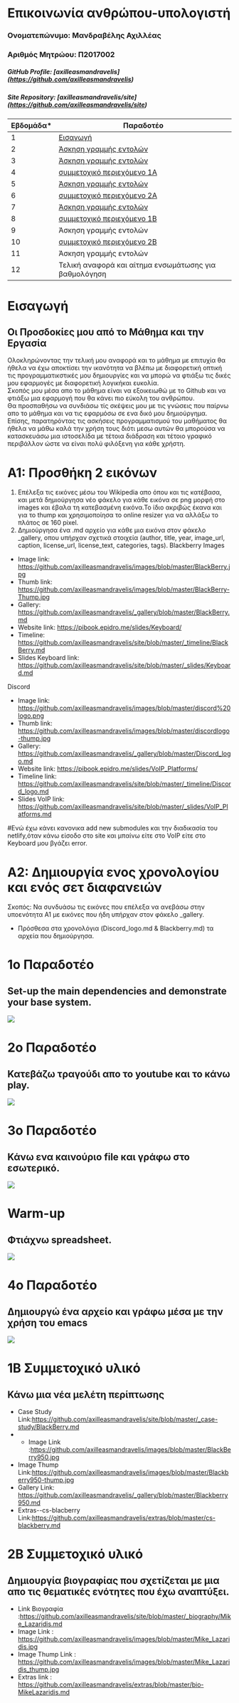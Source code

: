 # Επικοινωνία ανθρώπου-υπολογιστή


### Ονοματεπώνυμο: Μανδραβέλης Αχιλλέας 
### Αριθμός Μητρώου: Π2017002
##### GitHub Profile: [axilleasmandravelis] (https://github.com/axilleasmandravelis)
##### Site Repository: [axilleasmandravelis/site] (https://github.com/axilleasmandravelis/site)

| Εβδομάδα* | Παραδοτέο |
| --- | --- |
| 1 | [Εισαγωγή](#εισαγωγή) |
| 2 | [Άσκηση γραμμής εντολών](#1ο-παραδοτέο) |
| 3 | [Άσκηση γραμμής εντολών](#2ο-παραδοτέο) |
| 4 | [συμμετοχικό περιεχόμενο 1A](#α1-προσθήκη-2-εικόνων) |
| 5 | [Άσκηση γραμμής εντολών](#3ο-παραδοτέο) |
| 6 | [συμμετοχικό περιεχόμενο 2A](#a2-δημιουργία-ενος-χρονολογίου-και-ενός-σετ-διαφανειών) |
| 7 | [Άσκηση γραμμής εντολών](#4ο-παραδοτέο) |
| 8 | [συμμετοχικό περιεχόμενο 1B](#1Β-Συμμετοχικό-υλικό) |
| 9 | Άσκηση γραμμής εντολών |
| 10 | [συμμετοχικό περιεχόμενο 2B](#2Β-Συμμετοχικό-υλικό) |
| 11 | Άσκηση γραμμής εντολών |
| 12 | Τελική αναφορά και αίτημα ενσωμάτωσης για βαθμολόγηση |


# Εισαγωγή
## Οι Προσδοκίες μου από το Μάθημα και την Εργασία
Ολοκληρώνοντας την τελική μου αναφορά και το μάθημα με επιτυχία θα ήθελα να έχω αποκτίσει την ικανότητα να βλέπω με διαφορετική οπτική τις προγραμματικστικές μου δημιουργίες και να μπορώ να φτιάξω τις δικές μου εφαρμογές με διαφορετική λογικήκαι ευκολία. <br />
Σκοπός μου μέσα απο το μάθημα είναι να εξοικειωθώ με το Github και να φτιάξω μια εφαρμογή που θα κάνει πιο εύκολη του ανθρώπου. <br />
Θα προσπαθήσω να συνδιάσω τίς σκέψεις μου με τις γνώσεις που παίρνω απο το μάθημα και να τις εφαρμόσω σε ενα δικό μου δημιούργημα. <br />
Επίσης, παρατηρόντας τις ασκήσεις προγραμματισμού του μαθήματος θα ήθελα να μάθω καλά την χρήση τους διότι μεσω αυτών θα μπορούσα να κατασκευάσω μια ιστοσελίδα με τέτοια διάδραση και τέτοιο γραφικό περιβάλλον ώστε να είναι πολύ φιλόξενη για κάθε χρήστη. 

# Α1: Προσθήκη 2 εικόνων 
1) Επέλεξα τις εικόνες μέσω του Wikipedia απο όπου και τις κατέβασα, και μετά δημιούργησα νέο φάκελο για κάθε εικόνα σε png μορφή στο images και έβαλα τη κατεβασμένη εικόνα.Το ίδιο ακριβώς έκανα και για το thump και χρησιμοποίησα  το online resizer για να αλλάξω το πλάτος σε 160 pixel.
2) Δημιούργησα ένα  .md αρχείο για κάθε μια εικόνα στον φάκελο _gallery, οπου υπήρχαν σχετικά στοιχεία (author, title,	year,	image_url,	caption,	license_url,	license_text, categories,	tags).
Blackberry
Images
- Image link: https://github.com/axilleasmandravelis/images/blob/master/BlackBerry.jpg
- Thumb link: https://github.com/axilleasmandravelis/images/blob/master/BlackBerry-Thump.jpg
- Gallery: https://github.com/axilleasmandravelis/_gallery/blob/master/BlackBerry.md
- Website link: https://pibook.epidro.me/slides/Keyboard/
- Timeline: https://github.com/axilleasmandravelis/site/blob/master/_timeline/BlackBerry.md
- Slides Keyboard link: https://github.com/axilleasmandravelis/site/blob/master/_slides/Keyboard.md

Discord
- Image link: https://github.com/axilleasmandravelis/images/blob/master/discord%20logo.png
- Thumb link: https://github.com/axilleasmandravelis/images/blob/master/discordlogo-thump.jpg
- Gallery: https://github.com/axilleasmandravelis/_gallery/blob/master/Discord_logo.md
- Website link: https://pibook.epidro.me/slides/VoIP_Platforms/ 
- Timeline link: https://github.com/axilleasmandravelis/site/blob/master/_timeline/Discord_logo.md
- Slides VoIP link: https://github.com/axilleasmandravelis/site/blob/master/_slides/VoIP_Platforms.md

#Ενώ έχω κάνει κανονικα add new submodules και την διαδικασία του netlify,όταν κάνω είσοδο στο site και μπαίνω είτε στο VoIP είτε στο Keyboard μου βγάζει error.

# A2: Δημιουργία ενος χρονολογίου και ενός σετ διαφανειών
Σκοπός: Να συνδυάσω τις εικόνες που επέλεξα να ανεβάσω στην υποενότητα Α1 με εικόνες που ήδη υπήρχαν στον φάκελο _gallery.
- Πρόσθεσα στα χρονολόγια (Discord_logo.md & Blackberry.md) τα αρχεία που δημιούργησα.

# 1ο Παραδοτέο
## Set-up the main dependencies and demonstrate your base system.
<a href="https://asciinema.org/a/462795" target="_blank"><img src="https://asciinema.org/a/462795.svg" /></a>

# 2ο Παραδοτέο
## Κατεβάζω τραγούδι απο το youtube και το κάνω play.
<a href="https://asciinema.org/a/462800" target="_blank"><img src="https://asciinema.org/a/462800.svg" /></a>

# 3ο Παραδοτέο
## Κάνω ενα καινούριο file και γράφω στο εσωτερικό.
<a href="https://asciinema.org/a/462810" target="_blank"><img src="https://asciinema.org/a/462810.svg" /></a>

# Warm-up
## Φτιάχνω spreadsheet.
<a href="https://asciinema.org/a/286250" target="_blank"><img src="https://asciinema.org/a/286250.svg" /></a>

# 4ο Παραδοτέο
## Δημιουργώ ένα αρχείο και γράφω μέσα με την χρήση του emacs
<a href="https://asciinema.org/a/463649" target="_blank"><img src="https://asciinema.org/a/463649.svg" /></a>

# 1Β Συμμετοχικό υλικό
## Κάνω μια νέα μελέτη περίπτωσης
- Case Study Link:https://github.com/axilleasmandravelis/site/blob/master/_case-study/BlackBerry.md
- - Image Link :https://github.com/axilleasmandravelis/images/blob/master/BlackBerry950.jpg
- Image Thump Link:https://github.com/axilleasmandravelis/images/blob/master/Blackberry950-thump.jpg
- Gallery Link: https://github.com/axilleasmandravelis/_gallery/blob/master/Blackberry950.md
- Extras--cs-blacberry Link:https://github.com/axilleasmandravelis/extras/blob/master/cs-blackberry.md



# 2Β Συμμετοχικό υλικό
## Δημιουργία βιογραφίας που σχετίζεται με μια απο τις θεματικές ενότητες που έχω αναπτύξει.
- Link Βιογραφία :https://github.com/axilleasmandravelis/site/blob/master/_biography/Mike_Lazaridis.md
- Image Link : https://github.com/axilleasmandravelis/images/blob/master/Mike_Lazaridis.jpg
- Image Thump Link :  https://github.com/axilleasmandravelis/images/blob/master/Mike_Lazaridis_thump.jpg
- Extras link : https://github.com/axilleasmandravelis/extras/blob/master/bio-MikeLazaridis.md





